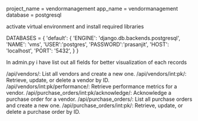 project_name = vendormanagement 
app_name = vendormanagement    
database = postgresql

activate virtual environment and install required libraries 

DATABASES = { 'default': { 'ENGINE': 'django.db.backends.postgresql', 'NAME': 'vms', 'USER':'postgres', 'PASSWORD':'prasanjit', 'HOST': 'localhost', 'PORT': '5432', } }

In admin.py i have list out all fields for better visualization of each records

/api/vendors/: List all vendors and create a new one.
/api/vendors/int:pk/: Retrieve, update, or delete a vendor by ID. 
/api/vendors/int:pk/performance/: Retrieve performance metrics for a vendor. 
/api/purchase_orders/int:pk/acknowledge/: Acknowledge a purchase order for a vendor. 
/api/purchase_orders/: List all purchase orders and create a new one. 
/api/purchase_orders/int:pk/: Retrieve, update, or delete a purchase order by ID.
